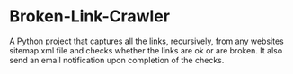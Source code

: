 # Broken-Link-Crawler
A Python project that captures all the links, recursively, from any websites sitemap.xml file and checks whether the links are ok or are broken. It also send an email notification upon completion of the checks.
